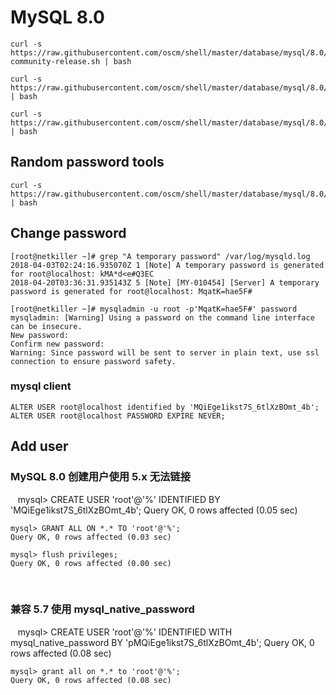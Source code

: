 
# MySQL 8.0

	curl -s https://raw.githubusercontent.com/oscm/shell/master/database/mysql/8.0/mysql80-community-release.sh | bash
	
	curl -s https://raw.githubusercontent.com/oscm/shell/master/database/mysql/8.0/server.sh | bash
	
	curl -s https://raw.githubusercontent.com/oscm/shell/master/database/mysql/8.0/client.sh | bash

## Random password tools

	curl -s https://raw.githubusercontent.com/oscm/shell/master/database/mysql/8.0/password.sh | bash

## Change password

    [root@netkiller ~]# grep "A temporary password" /var/log/mysqld.log
    2018-04-03T02:24:16.935070Z 1 [Note] A temporary password is generated for root@localhost: kMA*d<e#Q3EC
    2018-04-20T03:36:31.935143Z 5 [Note] [MY-010454] [Server] A temporary password is generated for root@localhost: MqatK=hae5F#

    [root@netkiller ~]# mysqladmin -u root -p'MqatK=hae5F#' password
    mysqladmin: [Warning] Using a password on the command line interface can be insecure.
    New password:
    Confirm new password:
    Warning: Since password will be sent to server in plain text, use ssl connection to ensure password safety.
    
### mysql client

	ALTER USER root@localhost identified by 'MQiEge1ikst7S_6tlXzBOmt_4b';
    ALTER USER root@localhost PASSWORD EXPIRE NEVER;
   
## Add user

### MySQL 8.0 创建用户使用 5.x 无法链接

    mysql> CREATE USER 'root'@'%' IDENTIFIED BY 'MQiEge1ikst7S_6tlXzBOmt_4b';
    Query OK, 0 rows affected (0.05 sec)

    mysql> GRANT ALL ON *.* TO 'root'@'%';
    Query OK, 0 rows affected (0.03 sec)
    
    mysql> flush privileges;
	Query OK, 0 rows affected (0.00 sec)
    
### 兼容 5.7 使用 mysql_native_password 
    
    mysql> CREATE USER 'root'@'%' IDENTIFIED WITH mysql_native_password BY 'pMQiEge1ikst7S_6tlXzBOmt_4b';
    Query OK, 0 rows affected (0.08 sec)

    mysql> grant all on *.* to 'root'@'%';
    Query OK, 0 rows affected (0.08 sec)

